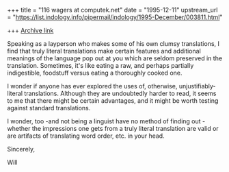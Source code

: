 +++
title = "116 wagers at computek.net"
date = "1995-12-11"
upstream_url = "https://list.indology.info/pipermail/indology/1995-December/003811.html"

+++
[Archive link](https://list.indology.info/pipermail/indology/1995-December/003811.html)


Speaking as a layperson who makes some of his own clumsy translations, I
find that truly literal translations make certain features and additional
meanings of the language pop out at you which are seldom preserved in the
translation. Sometimes, it's like eating a raw, and perhaps partially
indigestible, foodstuff versus eating a thoroughly cooked one.

I wonder if anyone has ever explored the uses of, otherwise,
unjustifiably-literal translations. Although they are undoubtedly harder to
read, it seems to me that there might be certain advantages, and it might
be worth testing against standard translations.

I wonder, too -and not being a linguist have no method of finding out -
whether the impressions one gets from a truly literal translation are valid
or are artifacts of translating word order, etc. in your head.

Sincerely,

Will







